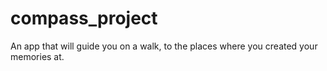 # compass_project

An app that will guide you on a walk, to the places where you created your memories at.